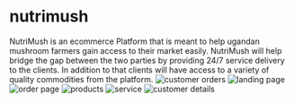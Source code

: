 # nutrimush


NutriMush is an ecommerce Platform that is meant to help ugandan mushroom farmers gain access to their market easily. 
NutriMush will help bridge the gap between the two parties by providing 24/7 service delivery to the clients. In addition to that
clients will have access to a variety of quality commodities from the platform.
![customer orders](https://user-images.githubusercontent.com/62070508/188466355-364a8cc5-1fa4-47dc-880a-bf5daff4eb8b.jpg)
![landing page](https://user-images.githubusercontent.com/62070508/188466377-5103e9ad-b03a-4550-b7b2-044e3313b399.jpg)
![order page](https://user-images.githubusercontent.com/62070508/188466387-431478dd-11ef-4d23-a0aa-6d8dc3effe6f.png)
![products](https://user-images.githubusercontent.com/62070508/188466408-bd752610-8879-46bf-a80e-8470f4fabf47.jpg)
![service](https://user-images.githubusercontent.com/62070508/188466412-43bbdf05-6f1e-455c-a237-421b25e23d9b.jpg)
![customer details](https://user-images.githubusercontent.com/62070508/188466415-54a415ef-ee16-4e86-8de8-7d27adbe011d.jpg)

